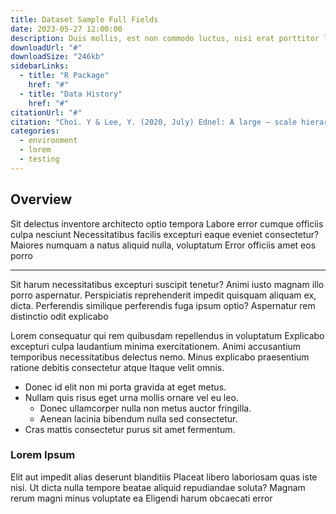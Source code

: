 ```yaml
---
title: Dataset Sample Full Fields
date: 2023-05-27 12:00:00
description: Duis mollis, est non commodo luctus, nisi erat porttitor ligula, eget lacinia odio sem nec elit
downloadUrl: "#"
downloadSize: "246kb"
sidebarLinks:
  - title: "R Package"
    href: "#"
  - title: "Data History"
    href: "#"
citationUrl: "#"
citation: "Choi. Y & Lee, Y. (2020, July) Ednel: A large – scale hierarchical dataset in education. Springer, Cham."
categories:
  - environment
  - lorem
  - testing
---
```


## Overview

Sit delectus inventore architecto optio tempora Labore error cumque officiis culpa nesciunt Necessitatibus facilis excepturi eaque eveniet consectetur? Maiores numquam a natus aliquid nulla, voluptatum Error officiis amet eos porro

---

Sit harum necessitatibus excepturi suscipit tenetur? Animi iusto magnam illo porro aspernatur. Perspiciatis reprehenderit impedit quisquam aliquam ex, dicta. Perferendis similique perferendis fuga ipsum optio? Aspernatur rem distinctio odit explicabo

Lorem consequatur qui rem quibusdam repellendus in voluptatum Explicabo excepturi culpa laudantium minima exercitationem. Animi accusantium temporibus necessitatibus delectus nemo. Minus explicabo praesentium ratione debitis consectetur atque Itaque velit omnis.

- Donec id elit non mi porta gravida at eget metus.
- Nullam quis risus eget urna mollis ornare vel eu leo.
    - Donec ullamcorper nulla non metus auctor fringilla.
    - Aenean lacinia bibendum nulla sed consectetur.
- Cras mattis consectetur purus sit amet fermentum.

### Lorem Ipsum

Elit aut impedit alias deserunt blanditiis Placeat libero laboriosam quas iste nisi. Ut dicta nulla tempore beatae aliquid repudiandae soluta? Magnam rerum magni minus voluptate ea Eligendi harum obcaecati error
